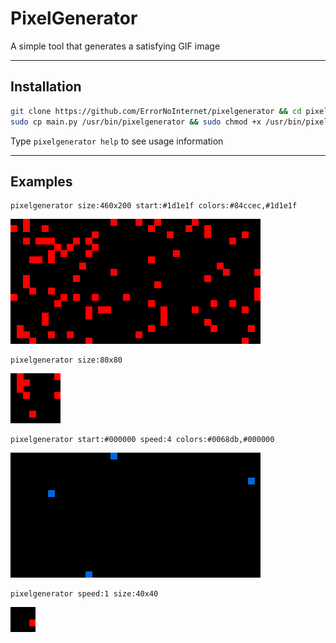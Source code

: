 # PixelGenerator
A simple tool that generates a satisfying GIF image

----

## Installation
```sh
git clone https://github.com/ErrorNoInternet/pixelgenerator && cd pixelgenerator
sudo cp main.py /usr/bin/pixelgenerator && sudo chmod +x /usr/bin/pixelgenerator
```
Type `pixelgenerator help` to see usage information

----

## Examples
```
pixelgenerator size:460x200 start:#1d1e1f colors:#84ccec,#1d1e1f
```
![Image](https://github.com/ErrorNoInternet/pixelgenerator/blob/main/examples/example1.gif)

```
pixelgenerator size:80x80
```
![Image](https://github.com/ErrorNoInternet/pixelgenerator/blob/main/examples/example2.gif)

```
pixelgenerator start:#000000 speed:4 colors:#0068db,#000000
```
![Image](https://github.com/ErrorNoInternet/pixelgenerator/blob/main/examples/example3.gif)

```
pixelgenerator speed:1 size:40x40
```
![Image](https://github.com/ErrorNoInternet/pixelgenerator/blob/main/examples/example4.gif)
